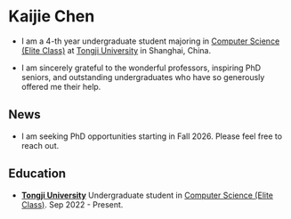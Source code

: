 # Kaijie Chen

- I am a 4-th year undergraduate student majoring in [Computer Science (Elite Class)](https://ghc.tongji.edu.cn/) at [Tongji University](https://en.tongji.edu.cn/) in Shanghai, China.

- I am sincerely grateful to the wonderful professors, inspiring PhD seniors, and outstanding undergraduates who have so generously offered me their help.

## News
- I am seeking PhD opportunities starting in Fall 2026. Please feel free to reach out.

## Education

- **[Tongji University](https://en.tongji.edu.cn/)**
Undergraduate student in [Computer Science (Elite Class)](https://ghc.tongji.edu.cn/). Sep 2022 - Present.
